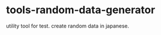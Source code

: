 tools-random-data-generator
===========================

utility tool for test. create random data in japanese.
